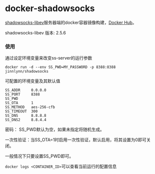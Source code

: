 # docker-shadowsocks

[shadowsocks-libev][]服务器端的docker容器镜像构建，[Docker Hub][hub]。

shadowsocks-libev 版本: 2.5.6

### 使用

通过设定环境变量来改变ss-server的运行参数

```
docker run -d --env SS_PWD=MY_PASSWORD -p 8388:8388 jinnlynn/shadowsocks
```

可配置的环境变量及其默认值

```
SS_ADDR     0.0.0.0
SS_PORT     8388
SS_PWD
SS_OTA      1
SS_METHOD   aes-256-cfb
SS_TIMEOUT  300
SS_DNS      8.8.8.8
SS_DNS2     8.8.4.4
```

密码： SS_PWD默认为空，如果未指定将随机生成。

一次性验证：当SS_OTA=1时启用一次性验证，默认启用，将其设置为0即可关闭。

一般情况下只要设置SS_PWD即可。

`docker logs <CONTAINER_ID>`可以查看当前运行的配置信息

[shadowsocks-libev]: https://github.com/shadowsocks/shadowsocks-libev
[hub]: https://hub.docker.com/r/jinnlynn/shadowsocks/
